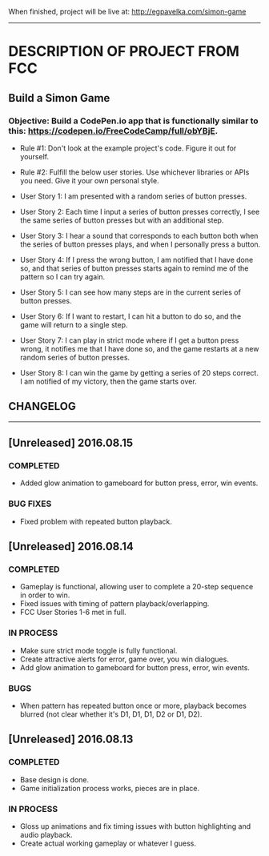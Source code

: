 When finished, project will be live at:
http://egpavelka.com/simon-game
____________________________________________

# DESCRIPTION OF PROJECT FROM FCC

## Build a Simon Game

### Objective: Build a CodePen.io app that is functionally similar to this: https://codepen.io/FreeCodeCamp/full/obYBjE.

- Rule #1: Don't look at the example project's code. Figure it out for yourself.

- Rule #2: Fulfill the below user stories. Use whichever libraries or APIs you need. Give it your own personal style.

- User Story 1: I am presented with a random series of button presses.

- User Story 2: Each time I input a series of button presses correctly, I see the same series of button presses but with an additional step.

- User Story 3: I hear a sound that corresponds to each button both when the series of button presses plays, and when I personally press a button.

- User Story 4: If I press the wrong button, I am notified that I have done so, and that series of button presses starts again to remind me of the pattern so I can try again.

- User Story 5: I can see how many steps are in the current series of button presses.

- User Story 6: If I want to restart, I can hit a button to do so, and the game will return to a single step.

- User Story 7: I can play in strict mode where if I get a button press wrong, it notifies me that I have done so, and the game restarts at a new random series of button presses.

- User Story 8: I can win the game by getting a series of 20 steps correct. I am notified of my victory, then the game starts over.


## CHANGELOG
____________________________________________

## [Unreleased] 2016.08.15
### COMPLETED
- Added glow animation to gameboard for button press, error, win events.

### BUG FIXES
- Fixed problem with repeated button playback.


## [Unreleased] 2016.08.14
### COMPLETED
- Gameplay is functional, allowing user to complete a 20-step sequence in order to win.
- Fixed issues with timing of pattern playback/overlapping.
- FCC User Stories 1-6 met in full.

### IN PROCESS
- Make sure strict mode toggle is fully functional.
- Create attractive alerts for error, game over, you win dialogues.
- Add glow animation to gameboard for button press, error, win events.

### BUGS
- When pattern has repeated button once or more, playback becomes blurred (not clear whether it's D1, D1, D1, D2 or D1, D2).


## [Unreleased] 2016.08.13
### COMPLETED
- Base design is done.
- Game initialization process works, pieces are in place.

### IN PROCESS
- Gloss up animations and fix timing issues with button highlighting and audio playback.
- Create actual working gameplay or whatever I guess.
